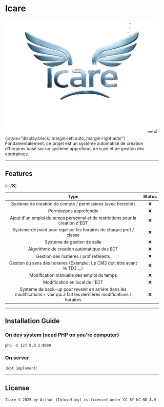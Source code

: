 # Icare
![Logo du Projet](src/assets/img/logo.jpg){:style="display:block; margin-left:auto; margin-right:auto"}
Fondamentalement, ce projet est un système automatisé de création d'horaires basé sur un système approfondi de suivi et de gestion des contraintes.

---
## Features

(✅/❌)


|                                                            Type                                                            | Status |
|:--------------------------------------------------------------------------------------------------------------------------:| :---: |
|                                Systeme de creation de compte / permissions (avec heredité)                                 | ❌ |
|                                                  Permissions approfondis                                                   | ❌ |
|                       Ajout d'un emploi du temps personnel et de restrictions pour la creation d'EDT                       | ❌ |
|                            Systeme de point pour egaliser les horaires de chaque prof / classe                             | ❌ |
|                                                Systeme de gestion de salle                                                 | ❌ |
|                                         Algorithme de creation automatique des EDT                                         | ❌ |
|                                           Gestion des matières / prof referents                                            | ❌ |
|                         Gestion du sens des horaires (Example : Le CM3 doit être avant le TD3 ...)                         | ❌ |
|                                         Modification manuelle des emploi du temps                                          | ❌ |
|                                               Modification en local de l'EDT                                               | ❌ |
| Systeme de back-up pour revenir en arrière dans les modifications + voir qui a fait les dernières modifications / horaires | ❌ |

---
## Installation Guide

### On dev system (need PHP on you're computer)
```
php -S 127.0.0.1:8000
```
### On server
```
(Not implement)
```
---
## License
```
Icare © 2025 by Arthur (Infuseting) is licensed under CC BY-NC-ND 4.0
```

